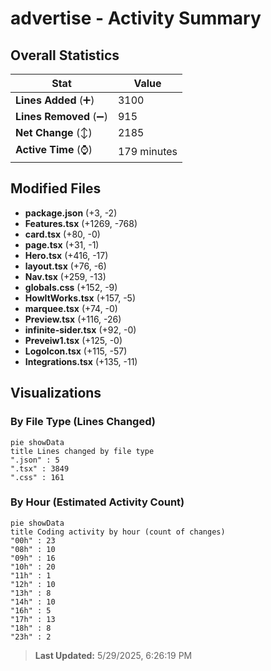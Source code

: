 # advertise - Activity Summary 

## Overall Statistics

| Stat                   | Value                                                             |
| ---------------------- | ----------------------------------------------------------------- |
| **Lines Added** (➕)   | 3100                                          |
| **Lines Removed** (➖) | 915                                        |
| **Net Change** (↕)    | 2185                |
| **Active Time** (⌚)   | 179 minutes |


## Modified Files
- **package.json** (+3, -2)
- **Features.tsx** (+1269, -768)
- **card.tsx** (+80, -0)
- **page.tsx** (+31, -1)
- **Hero.tsx** (+416, -17)
- **layout.tsx** (+76, -6)
- **Nav.tsx** (+259, -13)
- **globals.css** (+152, -9)
- **HowItWorks.tsx** (+157, -5)
- **marquee.tsx** (+74, -0)
- **Preview.tsx** (+116, -26)
- **infinite-sider.tsx** (+92, -0)
- **Preveiw1.tsx** (+125, -0)
- **LogoIcon.tsx** (+115, -57)
- **Integrations.tsx** (+135, -11)

## Visualizations

### By File Type (Lines Changed)

```mermaid
pie showData
title Lines changed by file type
".json" : 5
".tsx" : 3849
".css" : 161
```

### By Hour (Estimated Activity Count)

```mermaid
pie showData
title Coding activity by hour (count of changes)
"00h" : 23
"08h" : 10
"09h" : 16
"10h" : 20
"11h" : 1
"12h" : 10
"13h" : 8
"14h" : 10
"16h" : 5
"17h" : 13
"18h" : 8
"23h" : 2
```


> **Last Updated:** 5/29/2025, 6:26:19 PM